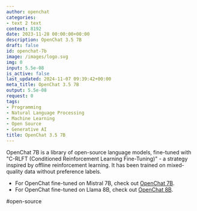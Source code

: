 ```yaml
---
author: openchat
categories:
- text 2 text
context: 8192
date: 2023-11-28 00:00:00+00:00
description: OpenChat 3.5 7B
draft: false
id: openchat-7b
image: /images/logo.svg
img: 0
input: 5.5e-08
is_active: false
last_updated: 2024-11-07 09:39:42+00:00
meta_title: OpenChat 3.5 7B
output: 5.5e-08
request: 0
tags:
- Programming
- Natural Language Processing
- Machine Learning
- Open Source
- Generative AI
title: OpenChat 3.5 7B
---
```
















OpenChat 7B is a library of open-source language models, fine-tuned with "C-RLFT (Conditioned Reinforcement Learning Fine-Tuning)" - a strategy inspired by offline reinforcement learning. It has been trained on mixed-quality data without preference labels.

- For OpenChat fine-tuned on Mistral 7B, check out [OpenChat 7B](/openchat/openchat-7b).
- For OpenChat fine-tuned on Llama 8B, check out [OpenChat 8B](/openchat/openchat-8b).

#open-source

